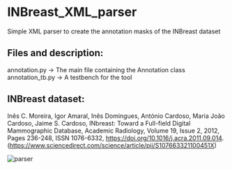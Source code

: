 # INBreast_XML_parser
Simple XML parser to create the annotation masks of the INBreast dataset

Files and description:
----------------------
annotation.py -> The main file containing the Annotation class \
annotation_tb.py -> A testbench for the tool

INBreast dataset:
-----------------
Inês C. Moreira, Igor Amaral, Inês Domingues, António Cardoso, Maria João Cardoso, Jaime S. Cardoso,
INbreast: Toward a Full-field Digital Mammographic Database,
Academic Radiology,
Volume 19, Issue 2,
2012,
Pages 236-248,
ISSN 1076-6332,
https://doi.org/10.1016/j.acra.2011.09.014.
(https://www.sciencedirect.com/science/article/pii/S107663321100451X)

![parser](https://user-images.githubusercontent.com/105294556/167639632-ff3ab6eb-4c09-46e9-becf-0dad8df639d6.png)
